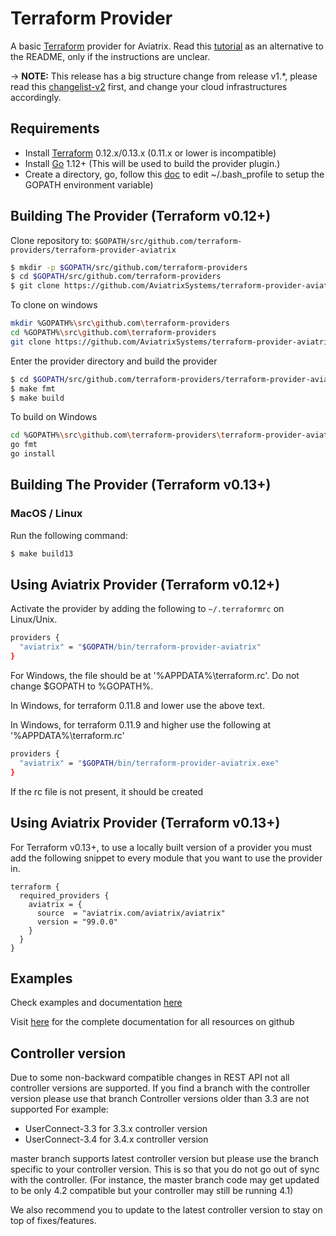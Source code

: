 Terraform Provider
==================
A basic [Terraform](http://terraform.io) provider for Aviatrix. Read this [tutorial](https://docs.aviatrix.com/HowTos/tf_aviatrix_howto.html) as an alternative to the README, only if the instructions are unclear.

-> **NOTE:** This release has a big structure change from release v1.*, please read this [changelist-v2](https://www.terraform.io/docs/providers/aviatrix/guides/feature-changelist-v2.html) first, and change your cloud infrastructures accordingly.

Requirements
------------

-	Install [Terraform](https://www.terraform.io/downloads.html) 0.12.x/0.13.x (0.11.x or lower is incompatible)
-	Install [Go](https://golang.org/doc/install) 1.12+ (This will be used to build the provider plugin.)
-	Create a directory, go, follow this [doc](https://github.com/golang/go/wiki/SettingGOPATH) to edit ~/.bash_profile to setup the GOPATH environment variable)

Building The Provider (Terraform v0.12+)
---------------------

Clone repository to: `$GOPATH/src/github.com/terraform-providers/terraform-provider-aviatrix`

```sh
$ mkdir -p $GOPATH/src/github.com/terraform-providers
$ cd $GOPATH/src/github.com/terraform-providers
$ git clone https://github.com/AviatrixSystems/terraform-provider-aviatrix.git
```

To clone on windows
```sh
mkdir %GOPATH%\src\github.com\terraform-providers
cd %GOPATH%\src\github.com\terraform-providers
git clone https://github.com/AviatrixSystems/terraform-provider-aviatrix.git
```

Enter the provider directory and build the provider

```sh
$ cd $GOPATH/src/github.com/terraform-providers/terraform-provider-aviatrix
$ make fmt
$ make build
```

To build on Windows
```sh
cd %GOPATH%\src\github.com\terraform-providers\terraform-provider-aviatrix
go fmt
go install
```

Building The Provider (Terraform v0.13+)
-----------------------

### MacOS / Linux
Run the following command:
```sh
$ make build13
```

Using Aviatrix Provider (Terraform v0.12+)
-----------------------

Activate the provider by adding the following to `~/.terraformrc` on Linux/Unix.
```sh
providers {
  "aviatrix" = "$GOPATH/bin/terraform-provider-aviatrix"
}
```
For Windows, the file should be at '%APPDATA%\terraform.rc'. Do not change $GOPATH to %GOPATH%.

In Windows, for terraform 0.11.8 and lower use the above text.

In Windows, for terraform 0.11.9 and higher use the following at '%APPDATA%\terraform.rc'
```sh
providers {
  "aviatrix" = "$GOPATH/bin/terraform-provider-aviatrix.exe"
}
```

If the rc file is not present, it should be created

Using Aviatrix Provider (Terraform v0.13+)
-----------------------

For Terraform v0.13+, to use a locally built version of a provider you must add the following snippet to every module
that you want to use the provider in.

```hcl
terraform {
  required_providers {
    aviatrix = {
      source  = "aviatrix.com/aviatrix/aviatrix"
      version = "99.0.0"
    }
  }
}
```

Examples
--------

Check examples and documentation [here](https://www.terraform.io/docs/providers/aviatrix/)

Visit [here](https://github.com/terraform-providers/terraform-provider-aviatrix/tree/master/website/docs/) for the complete documentation for all resources on github


Controller version
------------------
Due to some non-backward compatible changes in REST API not all controller versions are supported.
If you find a branch with the controller version please use that branch
Controller versions older than 3.3 are not supported
For example:
 * UserConnect-3.3 for 3.3.x controller version
 * UserConnect-3.4 for 3.4.x controller version

master branch supports latest controller version but please use the branch specific to your controller version. This is so that you do not go out of sync with the controller. (For instance, the master branch code may get updated to be only 4.2 compatible but your controller may still be running 4.1)

We also recommend you to update to the latest controller version to stay on top of fixes/features.
